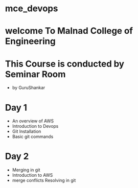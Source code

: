# mce_devops

# welcome To Malnad College of Engineering

# This Course is conducted by Seminar Room
- by GuruShankar

# Day 1
- An overview of AWS
- Introduction to Devops
- Git Installation
- Basic git commands

# Day 2
- Merging in git
- Introduction to AWS 
- merge conflicts Resolving in git
  